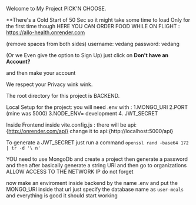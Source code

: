 Welcome to My Project PICK'N CHOOSE.

**There's a Cold  Start of 50 Sec so it might take some time to load
Only for the first time though
HERE YOU CAN ORDER FOOD WHILE ON FLIGHT : https://allo-health.onrender.com

(remove spaces from both sides)
username: vedang
password: vedang

(Or we Even give the option to Sign Up)
just click on **Don't have an Account?**

and then make your account 

We respect your Privacy wink wink.

The root directory for this project is BACKEND.

Local Setup for the project:
you will need .env with :
1.MONGO_URI
2.PORT (mine was 5000)
3.NODE_ENV= development
4. JWT_SECRET

Inside Frontend inside vite.config.js : there will be api:{http://onrender.com/api} change it to api:{http://localhost:5000/api}

To generate a JWT_SECRET just run a command `openssl rand -base64 172 | tr -d '\ n' `

YOU need to use MongoDb and create a project then generate a password and then after 
basically generate a string URI and then go to organizations ALLOW ACCESS TO THE NETWORK IP do not forget 

now make an enviroment  inside backend by the name .env and put the MONGO_URI
inside that url just specify the database name as `user-meals` and everything is good it should start working


